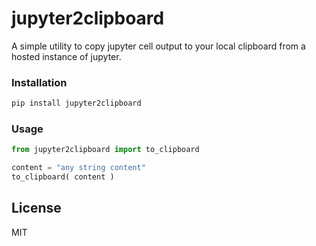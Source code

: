 # jupyter2clipboard

A simple utility to copy jupyter cell output to your local clipboard from a hosted instance of jupyter.

### Installation
```sh
pip install jupyter2clipboard
```

### Usage
```py
from jupyter2clipboard import to_clipboard

content = "any string content"
to_clipboard( content )
```

License
----

MIT
